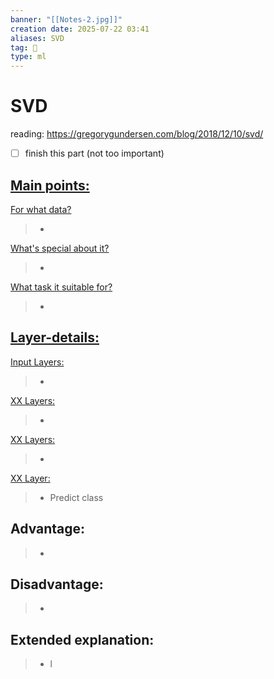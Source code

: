 ```yaml
---
banner: "[[Notes-2.jpg]]"
creation date: 2025-07-22 03:41
aliases: SVD
tag: 🧠
type: ml
---
```

# SVD
reading: https://gregorygundersen.com/blog/2018/12/10/svd/
- [ ] finish this part (not too important)
## <u>Main points:</u>
<u>For what data?</u>
> -
<u>What's special about it?</u>
> -
<u>What task it suitable for?</u>
> -

## <u>Layer-details:  </u>
<u>Input Layers: </u>
> - 
<u>XX Layers: </u>
> - 
<u>XX Layers: </u>
> - 
<u>XX Layer: </u>
> - Predict class

## Advantage:
> - 

## Disadvantage:
> - 

## Extended explanation:
> - l


